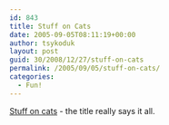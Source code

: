 ```yaml
---
id: 843
title: Stuff on Cats
date: 2005-09-05T08:11:19+00:00
author: tsykoduk
layout: post
guid: 30/2008/12/27/stuff-on-cats
permalink: /2005/09/05/stuff-on-cats/
categories:
  - Fun!
---
```

<a href="http://www.stuffonmycat.com/">Stuff on cats</a> - the title really says it all.